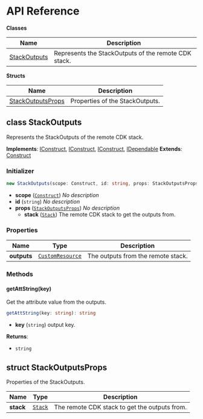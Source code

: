# API Reference

**Classes**

Name|Description
----|-----------
[StackOutputs](#cdk-remote-stack-stackoutputs)|Represents the StackOutputs of the remote CDK stack.


**Structs**

Name|Description
----|-----------
[StackOutputsProps](#cdk-remote-stack-stackoutputsprops)|Properties of the StackOutputs.



## class StackOutputs  <a id="cdk-remote-stack-stackoutputs"></a>

Represents the StackOutputs of the remote CDK stack.

__Implements__: [IConstruct](#constructs-iconstruct), [IConstruct](#aws-cdk-core-iconstruct), [IConstruct](#constructs-iconstruct), [IDependable](#aws-cdk-core-idependable)
__Extends__: [Construct](#aws-cdk-core-construct)

### Initializer




```ts
new StackOutputs(scope: Construct, id: string, props: StackOutputsProps)
```

* **scope** (<code>[Construct](#aws-cdk-core-construct)</code>)  *No description*
* **id** (<code>string</code>)  *No description*
* **props** (<code>[StackOutputsProps](#cdk-remote-stack-stackoutputsprops)</code>)  *No description*
  * **stack** (<code>[Stack](#aws-cdk-core-stack)</code>)  The remote CDK stack to get the outputs from. 



### Properties


Name | Type | Description 
-----|------|-------------
**outputs** | <code>[CustomResource](#aws-cdk-core-customresource)</code> | The outputs from the remote stack.

### Methods


#### getAttString(key) <a id="cdk-remote-stack-stackoutputs-getattstring"></a>

Get the attribute value from the outputs.

```ts
getAttString(key: string): string
```

* **key** (<code>string</code>)  output key.

__Returns__:
* <code>string</code>



## struct StackOutputsProps  <a id="cdk-remote-stack-stackoutputsprops"></a>


Properties of the StackOutputs.



Name | Type | Description 
-----|------|-------------
**stack** | <code>[Stack](#aws-cdk-core-stack)</code> | The remote CDK stack to get the outputs from.



